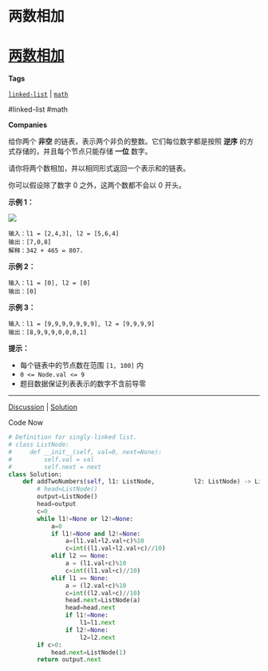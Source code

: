 # 两数相加

# [两数相加](https://leetcode-cn.com/problems/add-two-numbers/description/ "https://leetcode-cn.com/problems/add-two-numbers/description/")
**Tags**

[`linked-list`](https://leetcode.com/tag/linked-list "https://leetcode.com/tag/linked-list") | [`math`](https://leetcode.com/tag/math "https://leetcode.com/tag/math")

#linked-list #math

**Companies**

给你两个 **非空** 的链表，表示两个非负的整数。它们每位数字都是按照 **逆序** 的方式存储的，并且每个节点只能存储 **一位** 数字。

请你将两个数相加，并以相同形式返回一个表示和的链表。

你可以假设除了数字 0 之外，这两个数都不会以 0 开头。

**示例 1：**

![](https://assets.leetcode-cn.com/aliyun-lc-upload/uploads/2021/01/02/addtwonumber1.jpg)

```
输入：l1 = [2,4,3], l2 = [5,6,4]
输出：[7,0,8]
解释：342 + 465 = 807.
```

**示例 2：**

```
输入：l1 = [0], l2 = [0]
输出：[0]
```

**示例 3：**

```
输入：l1 = [9,9,9,9,9,9,9], l2 = [9,9,9,9]
输出：[8,9,9,9,0,0,0,1]
```

**提示：**

-   每个链表中的节点数在范围 `[1, 100]` 内
-   `0 <= Node.val <= 9`
-   题目数据保证列表表示的数字不含前导零

---

[Discussion](https://leetcode-cn.com/problems/add-two-numbers/comments/ "https://leetcode-cn.com/problems/add-two-numbers/comments/") | [Solution](https://leetcode-cn.com/problems/add-two-numbers/solution/ "https://leetcode-cn.com/problems/add-two-numbers/solution/")

Code Now
```python
# Definition for singly-linked list.
# class ListNode:
#     def __init__(self, val=0, next=None):
#         self.val = val
#         self.next = next
class Solution:
	def addTwoNumbers(self, l1: ListNode, 			l2: ListNode) -> ListNode:
        # head=ListNode()
        output=ListNode()
        head=output
        c=0
        while l1!=None or l2!=None:
            a=0
            if l1!=None and l2!=None:
                a=(l1.val+l2.val+c)%10
                c=int((l1.val+l2.val+c)//10)
            elif l2 == None:
                a = (l1.val+c)%10
                c=int((l1.val+c)//10)
            elif l1 == None:
                a = (l2.val+c)%10
                c=int((l2.val+c)//10)
                head.next=ListNode(a)
                head=head.next
                if l1!=None:
                    l1=l1.next
				if l2!=None:
					l2=l2.next
		if c>0:
			head.next=ListNode(1)
		return output.next
```

